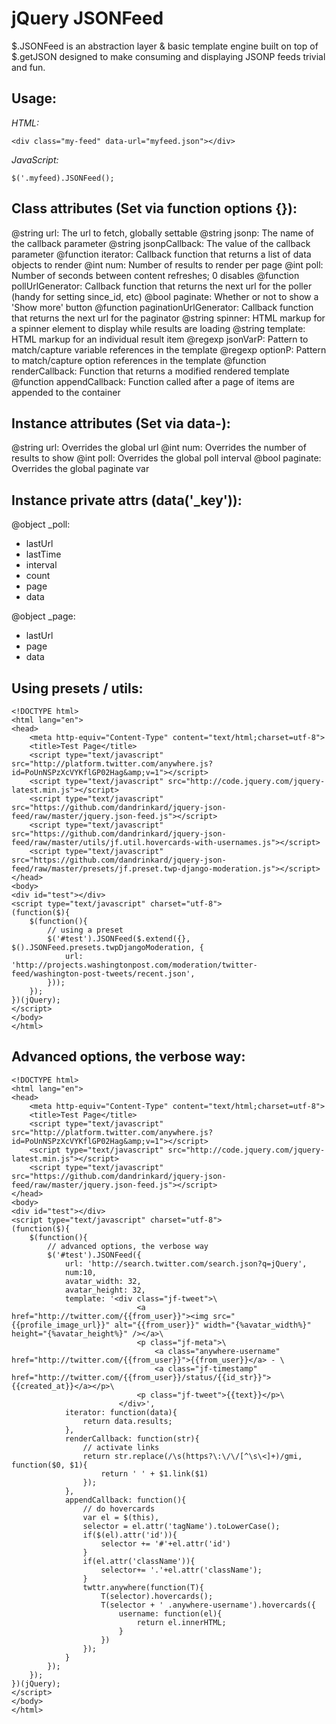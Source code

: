 jQuery JSONFeed
===============

$.JSONFeed is an abstraction layer &amp; basic template engine built on top of $.getJSON
designed to make consuming and displaying JSONP feeds trivial and fun.

Usage:
------
*HTML:*

    <div class="my-feed" data-url="myfeed.json"></div>

*JavaScript:*

    $('.myfeed).JSONFeed();

Class attributes (Set via function options {}):
--------------------------------------------
@string url: The url to fetch, globally settable
@string jsonp: The name of the callback parameter
@string jsonpCallback: The value of the callback parameter
@function iterator: Callback function that returns a list of data objects to render
@int num: Number of results to render per page
@int poll: Number of seconds between content refreshes; 0 disables
@function pollUrlGenerator: Callback function that returns the next url for the poller
                            (handy for setting since_id, etc)
@bool paginate: Whether or not to show a 'Show more' button
@function paginationUrlGenerator: Callback function that returns the next url for the paginator
@string spinner: HTML markup for a spinner element to display while results are loading
@string template: HTML markup for an individual result item
@regexp jsonVarP: Pattern to match/capture variable references in the template
@regexp optionP: Pattern to match/capture option references in the template
@function renderCallback: Function that returns a modified rendered template
@function appendCallback: Function called after a page of items are appended to the container

Instance attributes (Set via data-<attr>):
-----------------------------------------
@string url: Overrides the global url
@int num: Overrides the number of results to show
@int poll: Overrides the global poll interval
@bool paginate: Overrides the global paginate var

Instance private attrs (data('_key')):
--------------------------------------
@object _poll:
  - lastUrl
  - lastTime
  - interval
  - count
  - page
  - data

@object _page:
  - lastUrl
  - page
  - data

Using presets / utils:
----------------------
    <!DOCTYPE html>
    <html lang="en">
    <head>
        <meta http-equiv="Content-Type" content="text/html;charset=utf-8">
        <title>Test Page</title>
        <script type="text/javascript" src="http://platform.twitter.com/anywhere.js?id=PoUnNSPzXcVYKflGP02Hag&amp;v=1"></script>
        <script type="text/javascript" src="http://code.jquery.com/jquery-latest.min.js"></script>
        <script type="text/javascript" src="https://github.com/dandrinkard/jquery-json-feed/raw/master/jquery.json-feed.js"></script>
        <script type="text/javascript" src="https://github.com/dandrinkard/jquery-json-feed/raw/master/utils/jf.util.hovercards-with-usernames.js"></script>
        <script type="text/javascript" src="https://github.com/dandrinkard/jquery-json-feed/raw/master/presets/jf.preset.twp-django-moderation.js"></script>
    </head>
    <body>
    <div id="test"></div>
    <script type="text/javascript" charset="utf-8">
    (function($){
        $(function(){
            // using a preset
            $('#test').JSONFeed($.extend({}, $().JSONFeed.presets.twpDjangoModeration, {
                url: 'http://projects.washingtonpost.com/moderation/twitter-feed/washington-post-tweets/recent.json',
            }));
        });
    })(jQuery);
    </script>
    </body>
    </html>

Advanced options, the verbose way:
----------------------------------
    <!DOCTYPE html>
    <html lang="en">
    <head>
        <meta http-equiv="Content-Type" content="text/html;charset=utf-8">
        <title>Test Page</title>
        <script type="text/javascript" src="http://platform.twitter.com/anywhere.js?id=PoUnNSPzXcVYKflGP02Hag&amp;v=1"></script>
        <script type="text/javascript" src="http://code.jquery.com/jquery-latest.min.js"></script>
        <script type="text/javascript" src="https://github.com/dandrinkard/jquery-json-feed/raw/master/jquery.json-feed.js"></script>
    </head>
    <body>
    <div id="test"></div>
    <script type="text/javascript" charset="utf-8">
    (function($){
        $(function(){
            // advanced options, the verbose way
            $('#test').JSONFeed({
                url: 'http://search.twitter.com/search.json?q=jQuery',
                num:10,
                avatar_width: 32,
                avatar_height: 32,
                template: '<div class="jf-tweet">\
                                <a href="http://twitter.com/{{from_user}}"><img src="{{profile_image_url}}" alt="{{from_user}}" width="{%avatar_width%}" height="{%avatar_height%}" /></a>\
                                <p class="jf-meta">\
                                    <a class="anywhere-username" href="http://twitter.com/{{from_user}}">{{from_user}}</a> - \
                                    <a class="jf-timestamp" href="http://twitter.com/{{from_user}}/status/{{id_str}}">{{created_at}}</a></p>\
                                <p class="jf-tweet">{{text}}</p>\
                            </div>',
                iterator: function(data){
                    return data.results;
                },
                renderCallback: function(str){
                    // activate links
                    return str.replace(/\s(https?\:\/\/[^\s\<]+)/gmi, function($0, $1){
                        return ' ' + $1.link($1)
                    });
                },
                appendCallback: function(){
                    // do hovercards
                    var el = $(this),
                    selector = el.attr('tagName').toLowerCase();
                    if($(el).attr('id')){
                        selector += '#'+el.attr('id')
                    }
                    if(el.attr('className')){
                        selector+= '.'+el.attr('className');
                    }
                    twttr.anywhere(function(T){
                        T(selector).hovercards();
                        T(selector + ' .anywhere-username').hovercards({
                            username: function(el){
                                return el.innerHTML;
                            }
                        })
                    });
                }
            });
        });
    })(jQuery);
    </script>
    </body>
    </html>